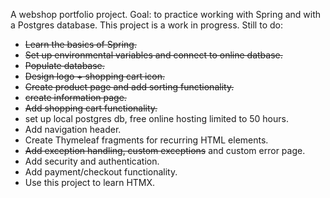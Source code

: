 A webshop portfolio project. Goal: to practice working with Spring and with a Postgres database.
This project is a work in progress. 
Still to do:
- ~~Learn the basics of Spring.~~
-  ~~Set up environmental variables and connect to online datbase.~~
- ~~Populate database.~~
- ~~Design logo + shopping cart icon.~~
- ~~Create product page and add sorting functionality.~~
- ~~create information page.~~
- ~~Add shopping cart functionality.~~
- set up local postgres db, free online hosting limited to 50 hours.
- Add navigation header.
- Create Thymeleaf fragments for recurring HTML elements.
- ~~Add exception handling, custom exceptions~~ and custom error page.
- Add security and authentication.
- Add payment/checkout functionality.
- Use this project to learn HTMX.

